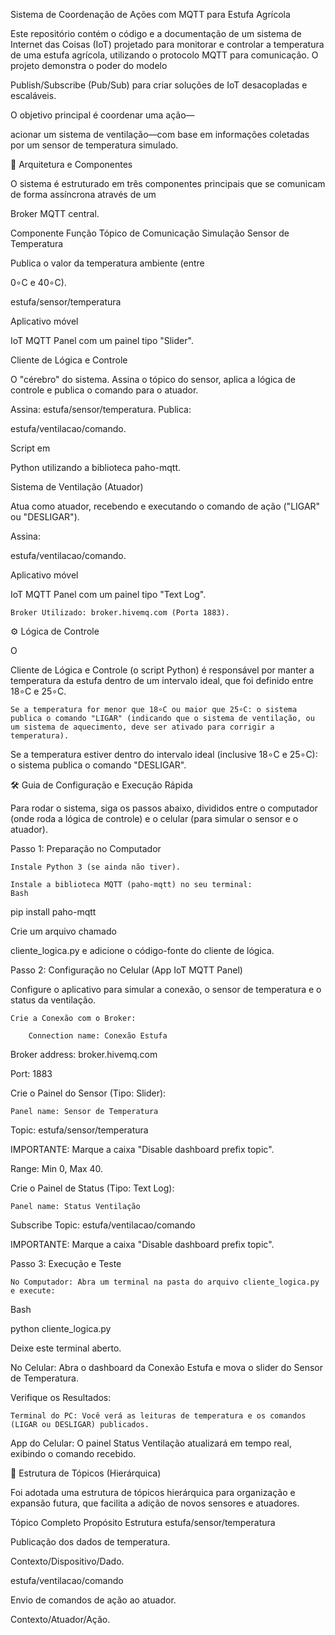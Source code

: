 Sistema de Coordenação de Ações com MQTT para Estufa Agrícola

Este repositório contém o código e a documentação de um sistema de Internet das Coisas (IoT) projetado para monitorar e controlar a temperatura de uma estufa agrícola, utilizando o protocolo MQTT para comunicação. O projeto demonstra o poder do modelo 

Publish/Subscribe (Pub/Sub) para criar soluções de IoT desacopladas e escaláveis.

O objetivo principal é coordenar uma ação—

acionar um sistema de ventilação—com base em informações coletadas por um sensor de temperatura simulado.

🚀 Arquitetura e Componentes

O sistema é estruturado em três componentes principais que se comunicam de forma assíncrona através de um 

Broker MQTT central.

Componente	Função	Tópico de Comunicação	Simulação
Sensor de Temperatura	

Publica o valor da temperatura ambiente (entre 
	

0∘C e 40∘C).

		

estufa/sensor/temperatura 
	

	

Aplicativo móvel 
	

IoT MQTT Panel com um painel tipo "Slider".

Cliente de Lógica e Controle	

O "cérebro" do sistema. Assina o tópico do sensor, aplica a lógica de controle e publica o comando para o atuador.
	

	

Assina: estufa/sensor/temperatura. Publica: 
	

estufa/ventilacao/comando.
	

	

Script em 
	

Python utilizando a biblioteca paho-mqtt.

Sistema de Ventilação (Atuador)	

Atua como atuador, recebendo e executando o comando de ação ("LIGAR" ou "DESLIGAR").
	

	

Assina: 
	

estufa/ventilacao/comando.
	

	

Aplicativo móvel 
	

IoT MQTT Panel com um painel tipo "Text Log".

    Broker Utilizado: broker.hivemq.com (Porta 1883).

⚙️ Lógica de Controle

O 

Cliente de Lógica e Controle (o script Python) é responsável por manter a temperatura da estufa dentro de um intervalo ideal, que foi definido entre 18∘C e 25∘C.

    Se a temperatura for menor que 18∘C ou maior que 25∘C: o sistema publica o comando "LIGAR" (indicando que o sistema de ventilação, ou um sistema de aquecimento, deve ser ativado para corrigir a temperatura).

Se a temperatura estiver dentro do intervalo ideal (inclusive 18∘C e 25∘C): o sistema publica o comando "DESLIGAR".

🛠️ Guia de Configuração e Execução Rápida

Para rodar o sistema, siga os passos abaixo, divididos entre o computador (onde roda a lógica de controle) e o celular (para simular o sensor e o atuador).

Passo 1: Preparação no Computador

    Instale Python 3 (se ainda não tiver).

    Instale a biblioteca MQTT (paho-mqtt) no seu terminal:
    Bash

pip install paho-mqtt

Crie um arquivo chamado 

cliente_logica.py e adicione o código-fonte do cliente de lógica.

Passo 2: Configuração no Celular (App IoT MQTT Panel)

Configure o aplicativo para simular a conexão, o sensor de temperatura e o status da ventilação.

    Crie a Conexão com o Broker:

        Connection name: Conexão Estufa 

Broker address: broker.hivemq.com 

Port: 1883 

Crie o Painel do Sensor (Tipo: Slider):

    Panel name: Sensor de Temperatura 

Topic: estufa/sensor/temperatura 

IMPORTANTE: Marque a caixa "Disable dashboard prefix topic".

Range: Min 0, Max 40.

Crie o Painel de Status (Tipo: Text Log):

    Panel name: Status Ventilação 

Subscribe Topic: estufa/ventilacao/comando 

IMPORTANTE: Marque a caixa "Disable dashboard prefix topic".

Passo 3: Execução e Teste

    No Computador: Abra um terminal na pasta do arquivo cliente_logica.py e execute:

Bash

python cliente_logica.py

Deixe este terminal aberto.

No Celular: Abra o dashboard da Conexão Estufa e mova o slider do Sensor de Temperatura.

Verifique os Resultados:

    Terminal do PC: Você verá as leituras de temperatura e os comandos (LIGAR ou DESLIGAR) publicados.

App do Celular: O painel Status Ventilação atualizará em tempo real, exibindo o comando recebido.

📝 Estrutura de Tópicos (Hierárquica)

Foi adotada uma estrutura de tópicos hierárquica para organização e expansão futura, que facilita a adição de novos sensores e atuadores.

Tópico Completo	Propósito	Estrutura
estufa/sensor/temperatura	

Publicação dos dados de temperatura.
	

		

Contexto/Dispositivo/Dado.

estufa/ventilacao/comando	

Envio de comandos de ação ao atuador.
	

		

Contexto/Atuador/Ação.
